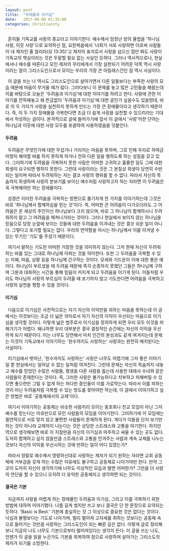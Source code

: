 ```yaml
---
layout: post
title:  "두려움과 이기심"
date:   2017-08-08 01:35:00
categories: Christianity
---
```

&nbsp; 흔히들 기독교를 사랑의 종교라고 이야기한다. 예수께서 엄청난 양의 율법을 '하나님 사랑, 이웃 사랑'으로 요약하신 점, 요한복음에서 '너희가 서로 사랑하면 이로써 사람들이 내 제자인 줄 알리라(요 13:35)'고 제자의 표지로서 사랑을 삼으신 점만 봐도 사랑이 기독교의 핵심이라는 것은 두말할 필요 없는 사실인 듯하다. 그러나 역사적으로나, 현실에서나 예수를 따른다고 모인 제자의 무리에게서 가장 실현되기 어려운 덕목 역시 사랑이라는 점이 그리스도인으로서 모이는 우리의 가장 큰 아킬레스건인 점 역시 사실이다.

&nbsp; 이 글을 쓰는 나 역시도 그리스도인으로 살아가면서 다른 일들보다는 부족한 사랑의 모습 때문에 마음이 무거울 때가 많다. 그러다보니 이 문제를 놓고 많은 고민들을 해왔는데 이를 바탕으로 오늘은 '두려움과 이기심'에 대한 이야기를 하려고 한다. 사랑에 관한 이야기를 잔뜩해놓고 왜 뜬금없이 '두려움과 이기심'에 대한 글인가 싶을수도 있을텐데, 바로 이 두 가지가 사랑을 실천하지 못하게 만드는 가장 큰 장애물이라고 생각하기 때문이다. 즉, 이 두 가지 장애물을 극복한다면 조금 더 쉽게 사랑을 실천할 수 있으리라는 기대에서 작성하는 글이다. 본격적으로 글에 들어가기에 앞서 이 글에서 '사랑'이란 단어는 하나님과 이웃에 대한 사랑 모두를 포괄하여 사용하였음을 덧붙인다.

#### 두려움

&nbsp; 두려움은 무엇인가에 대한 무섭거나 거리끼는 마음을 뜻하며, 그로 인해 우리로 하여금 마땅히 해야할 바를 하지 못하게 하거나 전혀 다른 일을 행하도록 하는 성질을 갖고 있다. 그러하기에 두려움을 극복하지 못한 사람은 어떠한 고귀하고 훌륭한 일도 그에 대한 희생이 요구되면 행하지 못한다. 그런데 사랑이라는 것은 그 본질상 희생이 당연히 수반되는 일이며 따라서 두려워하는 자는 결코 사랑의 행위를 할 수 없다. 따라서 자신의 목숨까지 희생하며 사랑의 본보기를 보이신 예수처럼 사랑하고자 하는 자라면 이 두려움은 꼭 극복해야만 하는 장애물이다.

&nbsp; 성경은 이러한 두려움을 극복하는 방편으로 줄기차게 한 가지를 이야기하는데 그것은 바로 '하나님께서 함께하심을 믿는 것'이다. 즉, 어떠한 큰 어려움이 다가오더라도 그 어려움은 온 세상의 주인이신 하나님보다 크지 않으며, 바로 그 하나님이 함께하시니 두려워하지 말고 그 어려움을 헤쳐나가라는 것이다. 그러나 현실에서 보이지 않는 하나님을 믿음으로 당장 눈앞에 보이는 것들에 대한 두려움을 이겨내는 것은 결코 쉬운 일이 아니다. 그렇다고 포기할 필요는 없다. 우리의 연약함을 아시는 하나님께서 이를 이겨낼 수 있는 무기인 '기도'를 주셨기 때문이다.

&nbsp; 여기서 말하는 기도란 어떠한 거창한 것을 의미하지 않는다. 그저 현재 자신이 두려워하는 바를 있는 그대로 하나님께 아뢰는 것을 의미한다. 또한 그 두려움을 극복할 수 있는 지혜, 마음, 상황 등을 하나님께 간구하는 것이다. 모세와 기드온이 이에 대한 좋은 예이다. 하나님이 부르셨을 때 두려움 때문에 즉각 순종하지 못했던 그들은 하나님께 구하며 그분과 대화하는 시간을 통해 믿음이 커지게 되고 두려움을 이기게 된다. 이들처럼 우리도 하나님의 사랑의 부르심이 두려울 때 포기하지 않고 기도한다면 어려움을 극복하고 사랑의 실천을 행할 수 있을 것이다.

#### 이기심

&nbsp; 다음으로 이기심은 사전적으로는 자기 자신의 이익만을 꾀하는 마음을 뜻하는데 이 글에서는 이것보다는 조금 더 넓은 의미로서 자기 자신의 이익이 우선되는 마음으로 이기심을 생각할 것이다. 이렇게 넓은 범주로서 이기심을 정의하게 되면 우리 모두 이것을 피해가기가 어렵다. 왜냐하면 우리 대부분은 결국 결정적인 순간에는 자신의 이익을 우선하게 되기 때문이다. 이는 너무도 당연해서 마치 인간의 본성과도 같게 여겨지는데 문제는 이것이 기독교에서 이야기하는 '원수까지도 사랑하는' 사랑과는 완전히 배치된다는 사실이다.

&nbsp; 이기심에서 벗어난, '원수까지도 사랑하는' 사랑은 너무도 어렵기에 그저 좋은 이야기일 뿐 현실에서는 일어날 수 없는 일처럼 여겨진다. 그런데 문제는 자신의 목숨까지 내놓고 예수를 믿었던 수많은 사람들, 평생을 다른 사람을 돕는데 사용한 테레사 수녀와 같은 사람들이 존재한다는 것이다. 즉, 그러한 사랑은 불가능하다고 치부하고 피해버릴 수 있으면 좋으련만 그럴 수 없게 하는 허다한 증인들이 이를 가로막는다. 따라서 이를 피하는 것이 아닌 두려움처럼 극복할 수 있는 방도를 찾아야만 하는데, 이 글에서 이야기하고 싶은 방법은 바로 '공동체에서의 교제'이다.

&nbsp; 여기서 이야기하는 공동체는 비슷한 사람끼리 모이는 동호회나 친교 모임이 아닌 그저 예수를 믿는다는 이유만으로 모인 사람들의 모임을 이야기한다. 그러하기에 이 모임에는 필연적으로 서로 맞지 않고 불편한 사람들이 존재하게 된다. 게다가 이들을 단지 보기만 하는 것이 아니라 교제까지 나눈다는 것은 상당한 스트레스와 고통을 야기한다. 하지만 역으로 생각해보면 바로 이 지점만큼 자신의 이기심과 마주하고 싸울 수 있는 곳도 없다. 도저히 함께하고 싶지 않을만큼 스트레스와 고통을 안겨주는 사람과 계속 교제를 나누는 것보다 자신의 이익을 우선시하는 것에 반하는 일이 어디 있겠는가?

&nbsp; 따라서 정말로 예수께서 명령하신대로 사랑하는 제자가 되기 원하는 자라면 교회 공동체에 거부감을 갖게 하는 수많은 이유에도 불구하고 공동체로 나아가야만 한다. 만약 그곳이 도저히 자신이 생각하기에 너무도 이상적인 모습과 멀면 어떠한가? 그만큼 더 사랑의 연단을 할 수 있으니 오히려 더 유익한 공동체라고 생각하면 되는 것이다.

#### 결국은 기본

&nbsp; 지금까지 사랑을 어렵게 하는 장애물인 두려움과 이기심, 그리고 이를 극복하기 위한 방법에 대하여 이야기했다. 나름 길게 썼지만 쓰고 보니 결국은 단 한 문장으로 요약되는 듯하다. 'Basic is Best.' 기본에 충실하는 것 그 이상으로 중요한 것은 없다는 것이다. 낙심과 불평보다는 기도로 나아가며, 멀리 떨어져 고자세를 취하는 것보다는 공동체 속으로 들어가는 것만큼 사랑하는 그리스도인이 되는 빠른 길은 없다. 이렇게 글로 정리해보니 지금의 나도 너무도 기본으로부터 멀어져있다는 생각이 든다. 이 글을 쓰는 나도, 언젠가 이 글을 읽을 누군가도 기본을 회복하여 참으로 사랑하며 살아가는 그리스도의 제자가 되기를 소망한다.
